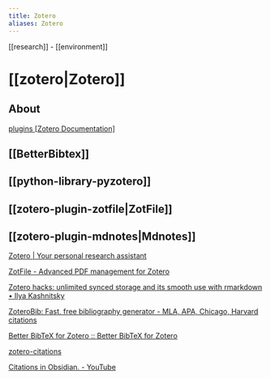```yaml
---
title: Zotero
aliases: Zotero
---
```


[[research]] - [[environment]]


# [[zotero|Zotero]]

## About

[plugins [Zotero Documentation]](https://www.zotero.org/support/plugins)

## [[BetterBibtex]]
## [[python-library-pyzotero]]
## [[zotero-plugin-zotfile|ZotFile]]
## [[zotero-plugin-mdnotes|Mdnotes]]



[Zotero | Your personal research assistant](https://www.zotero.org/)

[ZotFile - Advanced PDF management for Zotero](http://zotfile.com/#hidden-options)

[Zotero hacks: unlimited synced storage and its smooth use with rmarkdown • Ilya Kashnitsky](https://ikashnitsky.github.io/2019/zotero/)

[ZoteroBib: Fast, free bibliography generator - MLA, APA, Chicago, Harvard citations](https://zbib.org/)

[Better BibTeX for Zotero :: Better BibTeX for Zotero](https://retorque.re/zotero-better-bibtex/)

[zotero-citations](https://atom.io/packages/zotero-citations)

[Citations in Obsidian. - YouTube](https://www.youtube.com/watch?v=pvrbcL6Ywi4)

